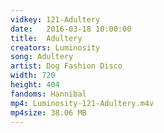 ```yaml
---
vidkey: 121-Adultery
date:   2016-03-18 10:00:00
title:  Adultery
creators: Luminosity
song: Adultery
artist: Dog Fashion Disco
width: 720
height: 404
fandoms: Hannibal
mp4: Luminosity-121-Adultery.m4v
mp4size: 38.06 MB
---
```


  <div>
  
  </div>
  